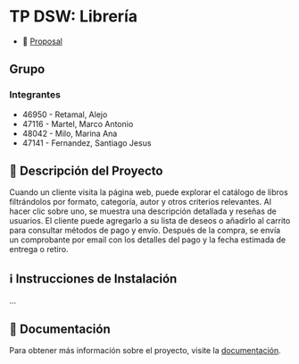 # TP DSW: Librería
- 📄 [Proposal](https://github.com/AlejoRetamal/TP-DdeS/blob/main/proposal.md)
## Grupo 
### Integrantes

* 46950 - Retamal, Alejo
* 47116 - Martel, Marco Antonio
* 48042 - Milo, Marina Ana
* 47141 - Fernandez, Santiago Jesus

## 💼 Descripción del Proyecto

Cuando un cliente visita la página web, puede explorar el catálogo de libros filtrándolos por formato, categoría, autor y otros criterios relevantes. Al hacer clic sobre uno, se muestra una descripción detallada y reseñas de usuarios. El cliente puede agregarlo a su lista de deseos o añadirlo al carrito para consultar métodos de pago y envío. Después de la compra, se envía un comprobante por email con los detalles del pago y la fecha estimada de entrega o retiro.

## ℹ️ Instrucciones de Instalación
...

## 📄 Documentación
Para obtener más información sobre el proyecto, visite la [documentación](https://github.com/AlejoRetamal/TP-DdeS/blob/main/docs/README.md).
